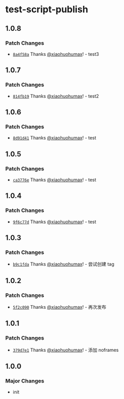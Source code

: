 # test-script-publish

## 1.0.8

### Patch Changes

- [`8a4f58a`](https://github.com/xiaohuohumax/test-script-publish/commit/8a4f58a1c5e20a466d969c134db53a1f95973c37) Thanks [@xiaohuohumax](https://github.com/xiaohuohumax)! - test3

## 1.0.7

### Patch Changes

- [`814fb19`](https://github.com/xiaohuohumax/test-script-publish/commit/814fb19ce1b66f43c88010b32cd0e501641abd43) Thanks [@xiaohuohumax](https://github.com/xiaohuohumax)! - test2

## 1.0.6

### Patch Changes

- [`8d91d41`](https://github.com/xiaohuohumax/test-script-publish/commit/8d91d4143ccec6c1d471b9ff01545debc65b42ed) Thanks [@xiaohuohumax](https://github.com/xiaohuohumax)! - test

## 1.0.5

### Patch Changes

- [`ca3776e`](https://github.com/xiaohuohumax/test-script-publish/commit/ca3776e5d5cb3da5e2d023ba663923c4314d6546) Thanks [@xiaohuohumax](https://github.com/xiaohuohumax)! - test

## 1.0.4

### Patch Changes

- [`9f6c77d`](https://github.com/xiaohuohumax/test-script-publish/commit/9f6c77db2f53a11ddd0a97151a94f34c57b7bb38) Thanks [@xiaohuohumax](https://github.com/xiaohuohumax)! - test

## 1.0.3

### Patch Changes

- [`b9c1fda`](https://github.com/xiaohuohumax/test-script-publish/commit/b9c1fdac303db7045f97764f52fd3c66008470e0) Thanks [@xiaohuohumax](https://github.com/xiaohuohumax)! - 尝试创建 tag

## 1.0.2

### Patch Changes

- [`5f2c090`](https://github.com/xiaohuohumax/test-script-publish/commit/5f2c090aa98c5042e37f279b216b0c913f605a35) Thanks [@xiaohuohumax](https://github.com/xiaohuohumax)! - 再次发布

## 1.0.1

### Patch Changes

- [`379d7e1`](https://github.com/xiaohuohumax/test-script-publish/commit/379d7e18cbea844c307bea1b1cd843ca99fe69fa) Thanks [@xiaohuohumax](https://github.com/xiaohuohumax)! - 添加 noframes

## 1.0.0

### Major Changes

- init
